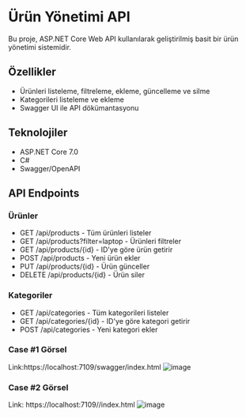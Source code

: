 # Ürün Yönetimi API

Bu proje, ASP.NET Core Web API kullanılarak geliştirilmiş basit bir ürün yönetimi sistemidir.

## Özellikler

- Ürünleri listeleme, filtreleme, ekleme, güncelleme ve silme
- Kategorileri listeleme ve ekleme
- Swagger UI ile API dökümantasyonu

## Teknolojiler

- ASP.NET Core 7.0
- C#
- Swagger/OpenAPI

## API Endpoints

### Ürünler
- GET /api/products - Tüm ürünleri listeler
- GET /api/products?filter=laptop - Ürünleri filtreler
- GET /api/products/{id} - ID'ye göre ürün getirir
- POST /api/products - Yeni ürün ekler
- PUT /api/products/{id} - Ürün günceller
- DELETE /api/products/{id} - Ürün siler

### Kategoriler
- GET /api/categories - Tüm kategorileri listeler
- GET /api/categories/{id} - ID'ye göre kategori getirir
- POST /api/categories - Yeni kategori ekler

### Case #1 Görsel
  Link:https://localhost:7109/swagger/index.html
  ![image](https://github.com/user-attachments/assets/d1f9b590-25fd-42ef-8840-b41b11b5d6d1)

### Case #2 Görsel
  Link: https://localhost:7109//index.html
  ![image](https://github.com/user-attachments/assets/7d06afd6-7793-41ac-8508-a2022ff308cb)

